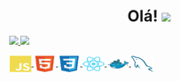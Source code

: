 <h1 align='center'>Olá! <img src="https://raw.githubusercontent.com/MartinHeinz/MartinHeinz/master/wave.gif" width="30px"></h1>

<div>
  <a href='https://github.com/aferanda'>
  <img height='140em' src='https://github-readme-stats.vercel.app/api?username=aferanda&show_icons=true&include_all_commits=true&count_private=true&theme=dracula'/>
  <img height='140em' src='https://github-readme-stats.vercel.app/api/top-langs/?username=aferanda&layout=compact&langs_count=7&theme=dracula'/>
</div>
<div style="display: inline_block"><br>
  <img align="center" alt="JavaScript" height="30" width="40" src="https://raw.githubusercontent.com/devicons/devicon/master/icons/javascript/javascript-plain.svg">
  <img align="center" alt="HTML5" height="30" width="40" src="https://raw.githubusercontent.com/devicons/devicon/master/icons/html5/html5-original.svg">
  <img align="center" alt="CSS3" height="30" width="40" src="https://raw.githubusercontent.com/devicons/devicon/master/icons/css3/css3-original.svg">
  <img align="center" alt="React" height="30" width="40" src="https://raw.githubusercontent.com/devicons/devicon/master/icons/react/react-original.svg">
  <img align="center" alt="Docker" height="30" width="40" src="https://raw.githubusercontent.com/devicons/devicon/master/icons/docker/docker-original.svg">
  <img align="center" alt="MySQL" height="30" width="40" src="https://raw.githubusercontent.com/devicons/devicon/master/icons/mysql/mysql-original.svg">
</div>

##
